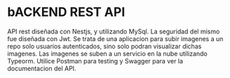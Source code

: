 # bACKEND REST API
API rest diseñada con Nestjs, y utilizando MySql. La seguridad del mismo fue diseñada con Jwt.
Se trata de una aplicacion para subir imagenes a un repo solo usuarios autenticados, sino solo podran visualizar dichas imagenes. 
Las imagenes se suben a un servicio en la nube utilizando Typeorm.
Utilice Postman para testing y Swagger para ver la documentacion del API.
